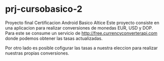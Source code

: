 # prj-cursobasico-2
Proyecto final Certificacion Android Basico Altice
Este proyecto consiste en una aplicacion para realizar conversiones de monedas EUR, USD y DOP. Para este se consume un servicio de http://free.currencyconverterapi.com donde podemos obtener las tasas actualizadas.

Por otro lado es posible cofigurar las tasas a nuestra eleccion para realizar nuestras propias conversiones.
